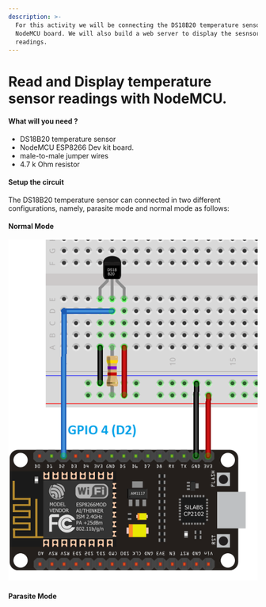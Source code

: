 ```yaml
---
description: >-
  For this activity we will be connecting the DS18B20 temperature sensor to the
  NodeMCU board. We will also build a web server to display the sesnsor
  readings.
---
```


# Read and Display temperature sensor  readings with NodeMCU.

#### What will you need ?

* DS18B20 temperature sensor
* NodeMCU ESP8266 Dev kit board.
* male-to-male jumper wires 
* 4.7 k Ohm resistor 

#### Setup the circuit 

The DS18B20 temperature sensor can connected in two different configurations, namely, parasite mode and normal mode as follows:

#### Normal Mode 

![Normal Mode \(randomnerdtutorial.com\)](.gitbook/assets/ds18b20normalmode.png)

#### Parasite Mode 





